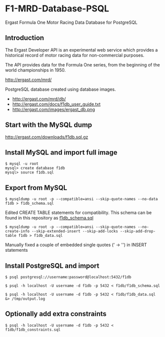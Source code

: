 # F1-MRD-Database-PSQL
Ergast Formula One Motor Racing Data Database for PostgreSQL


## Introduction

The Ergast Developer API is an experimental web service which provides
a historical record of motor racing data for non-commercial purposes.

The API provides data for the Formula One series,
from the beginning of the world championships in 1950.

http://ergast.com/mrd/

PostgreSQL database created using database images.

- http://ergast.com/mrd/db/
- http://ergast.com/docs/f1db_user_guide.txt
- http://ergast.com/images/ergast_db.png


## Start with the MySQL dump

http://ergast.com/downloads/f1db.sql.gz


## Install MySQL and import full image

```
$ mysql -u root
mysql> create database f1db
mysql> source f1db.sql
```


## Export from MySQL

```
$ mysqldump -u root -p --compatible=ansi --skip-quote-names --no-data f1db > f1db_schema.sql
```

Edited CREATE TABLE statements for compatibility.
This schema can be found in this repository as [f1db_schema.sql](f1db_schema.sql)

```
$ mysqldump -u root -p --compatible=ansi --skip-quote-names --no-create-info --skip-extended-insert --skip-add-locks --skip-add-drop-table f1db > f1db_data.sql
```

Manually fixed a couple of embedded single quotes (\' -> '') in INSERT statements


## Install PostgreSQL and import

```
$ psql postgresql://username:password@localhost:5432/f1db

$ psql -h localhost -U username -d f1db -p 5432 < f1db/f1db_schema.sql

$ psql -h localhost -U username -d f1db -p 5432 < f1db/f1db_data.sql &> /tmp/output.log
```


## Optionally add extra constraints

```
$ psql -h localhost -U username -d f1db -p 5432 < f1db/f1db_constraints.sql
```
